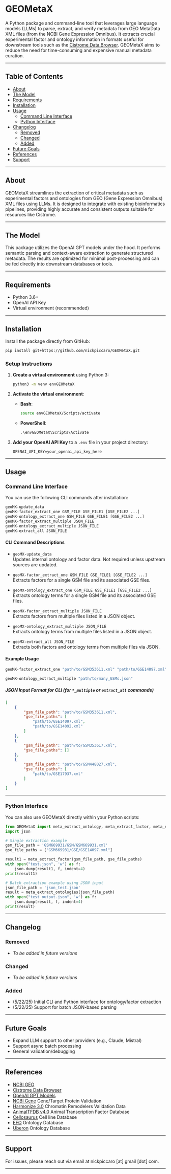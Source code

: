 # GEOMetaX

A Python package and command-line tool that leverages large language models (LLMs) to parse, extract, and verify metadata from GEO MetaData XML files (from the NCBI Gene Expression Omnibus). It extracts crucial experimental factor and ontology information in formats useful for downstream tools such as the [Cistrome Data Browser](https://db3.cistrome.org/browser/). GEOMetaX aims to reduce the need for time-consuming and expensive manual metadata curation.

---

## Table of Contents

- [About](#about)
- [The Model](#the-model)
- [Requirements](#requirements)
- [Installation](#installation)
- [Usage](#usage)
  - [Command Line Interface](#command-line-interface)
  - [Python Interface](#python-interface)
- [Changelog](#changelog)
  - [Removed](#removed)
  - [Changed](#changed)
  - [Added](#added)
- [Future Goals](#future-goals)
- [References](#references)
- [Support](#support)

---

## About

GEOMetaX streamlines the extraction of critical metadata such as experimental factors and ontologies from GEO (Gene Expression Omnibus) XML files using LLMs. It is designed to integrate with existing bioinformatics pipelines, providing highly accurate and consistent outputs suitable for resources like Cistrome.

---

## The Model

This package utilizes the OpenAI GPT models under the hood. It performs semantic parsing and context-aware extraction to generate structured metadata. The results are optimized for minimal post-processing and can be fed directly into downstream databases or tools.

---

## Requirements

- Python 3.6+
- OpenAI API Key
- Virtual environment (recommended)

---

## Installation

Install the package directly from GitHub:

```bash
pip install git+https://github.com/nickpiccaro/GEOMetaX.git
```

### Setup Instructions

1. **Create a virtual environment** using Python 3:

    ```bash
    python3 -m venv envGEOMetaX
    ```

2. **Activate the virtual environment**:

    - **Bash**:

      ```bash
      source envGEOMetaX/Scripts/activate
      ```

    - **PowerShell**:

      ```powershell
      .\envGEOMetaX\Scripts\Activate
      ```

3. **Add your OpenAI API Key** to a `.env` file in your project directory:

    ```
    OPENAI_API_KEY=your_openai_api_key_here
    ```

---

## Usage

### Command Line Interface

You can use the following CLI commands after installation:

```bash
geoMX-update_data
geoMX-factor_extract_one GSM_FILE GSE_FILE1 [GSE_FILE2 ...]
geoMX-ontology_extract_one GSM_FILE GSE_FILE1 [GSE_FILE2 ...]
geoMX-factor_extract_multiple JSON_FILE
geoMX-ontology_extract_multiple JSON_FILE
geoMX-extract_all JSON_FILE
```

#### CLI Command Descriptions

- `geoMX-update_data`  
  Updates internal ontology and factor data. Not required unless upstream sources are updated.

- `geoMX-factor_extract_one GSM_FILE GSE_FILE1 [GSE_FILE2 ...]`  
  Extracts factors for a single GSM file and its associated GSE files.

- `geoMX-ontology_extract_one GSM_FILE GSE_FILE1 [GSE_FILE2 ...]`  
  Extracts ontology terms for a single GSM file and its associated GSE files.

- `geoMX-factor_extract_multiple JSON_FILE`  
  Extracts factors from multiple files listed in a JSON object.

- `geoMX-ontology_extract_multiple JSON_FILE`  
  Extracts ontology terms from multiple files listed in a JSON object.

- `geoMX-extract_all JSON_FILE`  
  Extracts both factors and ontology terms from multiple files via JSON.

#### Example Usage
```bash
geoMX-factor_extract_one "path/to/GSM353611.xml" "path/to/GSE14097.xml" "path/to/GSE14092.xml"
```

```bash
geoMX-ontology_extract_multiple "path/to/many_GSMs.json"
```
##### JSON Input Format for CLI (for `*_multiple` or `extract_all` commands)

```json
[
    {
        "gsm_file_path": "path/to/GSM353611.xml",
        "gse_file_paths": [
            "path/to/GSE14097.xml",
            "path/to/GSE14092.xml"
        ]
    },
    {
        "gsm_file_path": "path/to/GSM353617.xml",
        "gse_file_paths": []
    },
    {
        "gsm_file_path": "path/to/GSM448027.xml",
        "gse_file_paths": [
            "path/to/GSE17937.xml"
        ]
    }
]
```

---

### Python Interface

You can also use GEOMetaX directly within your Python scripts:

```python
from GEOMetaX import meta_extract_ontology, meta_extract_factor, meta_extract_factors, meta_extract_ontologies, meta_extract_factors_and_ontologies
import json

# Single extraction example
gsm_file_path = 'GSM669931/GSM/GSM669931.xml'
gse_file_paths = ["GSM669931/GSE/GSE14097.xml"]

result1 = meta_extract_factor(gsm_file_path, gse_file_paths)
with open("test.json", 'w') as f:
    json.dump(result1, f, indent=4)
print(result1)

# Batch extraction example using JSON input
json_file_path = 'json_test.json'
result = meta_extract_ontologies(json_file_path)
with open("test_output.json", 'w') as f:
    json.dump(result, f, indent=4)
print(result)
```

---

## Changelog

### Removed

- _To be added in future versions_

### Changed

- _To be added in future versions_

### Added

- (5/22/25) Initial CLI and Python interface for ontology/factor extraction
- (5/22/25) Support for batch JSON-based parsing

---

## Future Goals

- Expand LLM support to other providers (e.g., Claude, Mistral)
- Support async batch processing
- General validation/debugging

---

## References

- [NCBI GEO](https://www.ncbi.nlm.nih.gov/geo/)
- [Cistrome Data Browser](https://db3.cistrome.org/browser/)
- [OpenAI GPT Models](https://platform.openai.com/docs)
- [NCBI Gene](https://www.ncbi.nlm.nih.gov/gene/) Gene/Target Protein Validation
- [Harmonize 3.0](https://maayanlab.cloud/Harmonizome) Chromatin Remodelers Validation Data
- [AnimalTFDB v4.0](https://guolab.wchscu.cn/AnimalTFDB4//#/) Animal Transcription Factor Database
- [Cellosaurus](https://www.cellosaurus.org/) Cell line Database
- [EFO](https://github.com/EBISPOT/efo/?tab=readme-ov-file) Ontology Database
- [Uberon](https://obophenotype.github.io/uberon/) Ontology Database
---

## Support

For issues, please reach out via email at nickpiccaro [at] gmail [dot] com.

---
```
